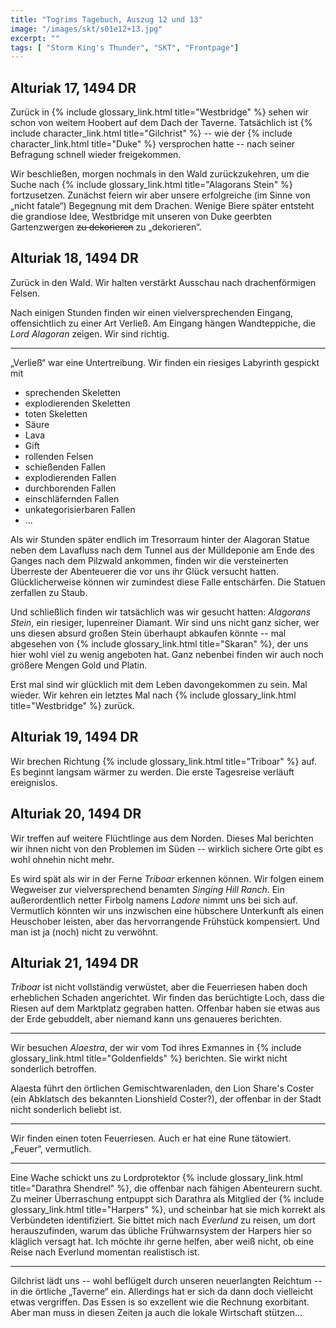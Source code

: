 ```yaml
---
title: "Togrims Tagebuch, Auszug 12 und 13"
image: "/images/skt/s01e12+13.jpg"
excerpt: ""
tags: [ "Storm King's Thunder", "SKT", "Frontpage"]
---
```


## Alturiak 17, 1494 DR

Zurück in {% include glossary_link.html title="Westbridge" %} sehen wir schon von weitem Hoobert auf
dem Dach der Taverne. Tatsächlich ist {% include character_link.html title="Gilchrist" %} -- wie der
{% include character_link.html title="Duke" %} versprochen hatte -- nach seiner Befragung schnell
wieder freigekommen.

Wir beschließen, morgen nochmals in den Wald zurückzukehren, um die Suche nach {% include
glossary_link.html title="Alagorans Stein" %} fortzusetzen. Zunächst feiern wir aber unsere
erfolgreiche (im Sinne von „nicht fatale“) Begegnung mit dem Drachen. Wenige Biere später entsteht
die grandiose Idee, Westbridge mit unseren von Duke geerbten Gartenzwergen ~~zu dekorieren~~ zu
„dekorieren“.


## Alturiak 18, 1494 DR

Zurück in den Wald. Wir halten verstärkt Ausschau nach drachenförmigen Felsen.

Nach einigen Stunden finden wir einen vielversprechenden Eingang, offensichtlich zu einer Art
Verließ. Am Eingang hängen Wandteppiche, die *Lord Alagoran* zeigen. Wir sind richtig.

---

„Verließ“ war eine Untertreibung. Wir finden ein riesiges Labyrinth gespickt mit
- sprechenden Skeletten
- explodierenden Skeletten
- toten Skeletten
- Säure
- Lava
- Gift
- rollenden Felsen
- schießenden Fallen
- explodierenden Fallen
- durchborenden Fallen
- einschläfernden Fallen
- unkategorisierbaren Fallen
- ...

Als wir Stunden später endlich im Tresorraum hinter der Alagoran Statue neben dem Lavafluss nach dem
Tunnel aus der Mülldeponie am Ende des Ganges nach dem Pilzwald ankommen, finden wir die
versteinerten Überreste der Abenteuerer die vor uns ihr Glück versucht hatten. Glücklicherweise
können wir zumindest diese Falle entschärfen. Die Statuen zerfallen zu Staub.

Und schließlich finden wir tatsächlich was wir gesucht hatten: *Alagorans Stein*, ein riesiger,
lupenreiner Diamant. Wir sind uns nicht ganz sicher, wer uns diesen absurd großen Stein überhaupt
abkaufen könnte -- mal abgesehen von {% include glossary_link.html title="Skaran" %}, der uns hier
wohl viel zu wenig angeboten hat. Ganz nebenbei finden wir auch noch größere Mengen Gold und Platin.

Erst mal sind wir glücklich mit dem Leben davongekommen zu sein. Mal wieder. Wir kehren ein letztes
Mal nach {% include glossary_link.html title="Westbridge" %} zurück.

## Alturiak 19, 1494 DR

Wir brechen Richtung {% include glossary_link.html title="Triboar" %} auf. Es beginnt langsam wärmer
zu werden. Die erste Tagesreise verläuft ereignislos.

## Alturiak 20, 1494 DR

Wir treffen auf weitere Flüchtlinge aus dem Norden. Dieses Mal berichten wir ihnen nicht von den
Problemen im Süden -- wirklich sichere Orte gibt es wohl ohnehin nicht mehr.

Es wird spät als wir in der Ferne *Triboar* erkennen können. Wir folgen einem Wegweiser zur
vielversprechend benamten *Singing Hill Ranch*. Ein außerordentlich netter Firbolg namens *Ladore*
nimmt uns bei sich auf. Vermutlich könnten wir uns inzwischen eine hübschere Unterkunft als einen
Heuschober leisten, aber das hervorrangende Frühstück kompensiert. Und man ist ja (noch) nicht zu
verwöhnt.

## Alturiak 21, 1494 DR

*Triboar* ist nicht vollständig verwüstet, aber die Feuerriesen haben doch erheblichen Schaden
angerichtet. Wir finden das berüchtigte Loch, dass die Riesen auf dem Marktplatz gegraben hatten.
Offenbar haben sie etwas aus der Erde gebuddelt, aber niemand kann uns genaueres berichten.

---

Wir besuchen *Alaestra*, der wir vom Tod ihres Exmannes in {% include glossary_link.html
title="Goldenfields" %} berichten. Sie wirkt nicht sonderlich betroffen.

Alaesta führt den örtlichen Gemischtwarenladen, den Lion Share's Coster (ein Abklatsch des bekannten
Lionshield Coster?), der offenbar in der Stadt nicht sonderlich beliebt ist.

---

Wir finden einen toten Feuerriesen. Auch er hat eine Rune tätowiert. „Feuer“, vermutlich.

---

Eine Wache schickt uns zu Lordprotektor {% include glossary_link.html title="Darathra Shendrel" %},
die offenbar nach fähigen Abenteurern sucht. Zu meiner Überraschung entpuppt sich Darathra als
Mitglied der {% include glossary_link.html title="Harpers" %}, und scheinbar hat sie mich korrekt
als Verbündeten identifiziert. Sie bittet mich nach *Everlund* zu reisen, um dort herauszufinden,
warum das übliche Frühwarnsystem der Harpers hier so kläglich versagt hat. Ich möchte ihr gerne
helfen, aber weiß nicht, ob eine Reise nach Everlund momentan realistisch ist.

---

Gilchrist lädt uns -- wohl beflügelt durch unseren neuerlangten Reichtum -- in die örtliche
„Taverne“ ein. Allerdings hat er sich da dann doch vielleicht etwas vergriffen. Das Essen is so
exzellent wie die Rechnung exorbitant. Aber man muss in diesen Zeiten ja auch die lokale Wirtschaft
stützen...
